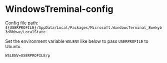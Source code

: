 # WindowsTreminal-config

Config file path:
`${USERPROFILE}/AppData/Local/Packages/Microsoft.WindowsTerminal_8wekyb3d8bbwe/LocalState`

Set the environment variable `WSLENV` like below to pass `USERPROFILE` to Ubuntu.
```
WSLENV=USERPROFILE/p
```
